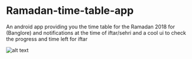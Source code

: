# Ramadan-time-table-app
An android app providing you the time table for the Ramadan 2018 for (Banglore) and notifications
at the time of iftar/sehri and a cool ui to check the progress and time left for iftar

![alt text](https://raw.githubusercontent.com/sawood14012/Ramadan-time-table/master/Screenshot_20180518-084424.png)
